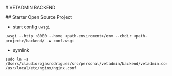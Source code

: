 # VETADMIN BACKEND

## Starter Open Source Project

- start config `uwsgi`

```
uwsgi --http :8080 --home <path-enviroment>/env --chdir <path-project>/backend/ -w conf.wsgi
```

- symlink
```
sudo ln -s /Users/claudiorojasrodriguez/src/personal/vetadmin/backend/vetadmin.conf /usr/local/etc/nginx/nginx.conf
```
